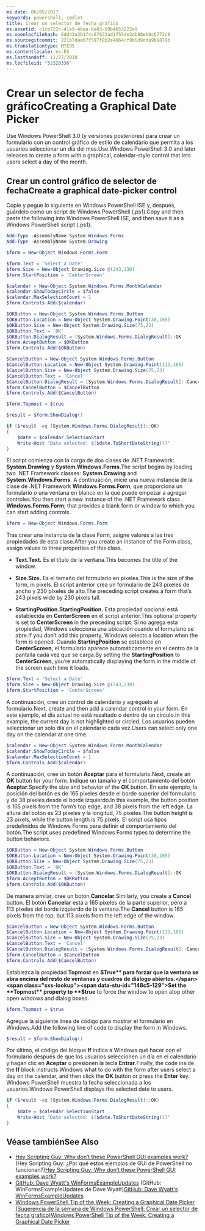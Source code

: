 ```yaml
---
ms.date: 06/05/2017
keywords: powershell, cmdlet
title: Crear un selector de fecha gráfico
ms.assetid: c1cb722c-41e9-4baa-be83-59b4653222e9
ms.openlocfilehash: 6dd43a3b1f4c67633ad1755de3db88eb8c6772c8
ms.sourcegitcommit: 221b7daab7f597f8b2e4864cf9b5d9dda9b9879b
ms.translationtype: MTE95
ms.contentlocale: es-ES
ms.lasthandoff: 11/27/2018
ms.locfileid: "52320336"
---
```

# <a name="creating-a-graphical-date-picker"></a><span data-ttu-id="148c5-103">Crear un selector de fecha gráfico</span><span class="sxs-lookup"><span data-stu-id="148c5-103">Creating a Graphical Date Picker</span></span>

<span data-ttu-id="148c5-104">Use Windows PowerShell 3.0 (y versiones posteriores) para crear un formulario con un control gráfico de estilo de calendario que permita a los usuarios seleccionar un día del mes.</span><span class="sxs-lookup"><span data-stu-id="148c5-104">Use Windows PowerShell 3.0 and later releases to create a form with a graphical, calendar-style control that lets users select a day of the month.</span></span>

## <a name="create-a-graphical-date-picker-control"></a><span data-ttu-id="148c5-105">Crear un control gráfico de selector de fecha</span><span class="sxs-lookup"><span data-stu-id="148c5-105">Create a graphical date-picker control</span></span>

<span data-ttu-id="148c5-106">Copie y pegue lo siguiente en Windows PowerShell ISE y, después, guárdelo como un script de Windows PowerShell (.ps1).</span><span class="sxs-lookup"><span data-stu-id="148c5-106">Copy and then paste the following into Windows PowerShell ISE, and then save it as a Windows PowerShell script (.ps1).</span></span>

```powershell
Add-Type -AssemblyName System.Windows.Forms
Add-Type -AssemblyName System.Drawing

$form = New-Object Windows.Forms.Form

$form.Text = 'Select a Date'
$form.Size = New-Object Drawing.Size @(243,230)
$form.StartPosition = 'CenterScreen'

$calendar = New-Object System.Windows.Forms.MonthCalendar
$calendar.ShowTodayCircle = $false
$calendar.MaxSelectionCount = 1
$form.Controls.Add($calendar)

$OKButton = New-Object System.Windows.Forms.Button
$OKButton.Location = New-Object System.Drawing.Point(38,165)
$OKButton.Size = New-Object System.Drawing.Size(75,23)
$OKButton.Text = 'OK'
$OKButton.DialogResult = [System.Windows.Forms.DialogResult]::OK
$form.AcceptButton = $OKButton
$form.Controls.Add($OKButton)

$CancelButton = New-Object System.Windows.Forms.Button
$CancelButton.Location = New-Object System.Drawing.Point(113,165)
$CancelButton.Size = New-Object System.Drawing.Size(75,23)
$CancelButton.Text = 'Cancel'
$CancelButton.DialogResult = [System.Windows.Forms.DialogResult]::Cancel
$form.CancelButton = $CancelButton
$form.Controls.Add($CancelButton)

$form.Topmost = $true

$result = $form.ShowDialog()

if ($result -eq [System.Windows.Forms.DialogResult]::OK)
{
    $date = $calendar.SelectionStart
    Write-Host "Date selected: $($date.ToShortDateString())"
}
```

<span data-ttu-id="148c5-107">El script comienza con la carga de dos clases de .NET Framework: **System.Drawing** y **System.Windows.Forms**.</span><span class="sxs-lookup"><span data-stu-id="148c5-107">The script begins by loading two .NET Framework classes: **System.Drawing** and **System.Windows.Forms**.</span></span> <span data-ttu-id="148c5-108">A continuación, inicie una nueva instancia de la clase de .NET Framework **Windows.Forms.Form**, que proporciona un formulario o una ventana en blanco en la que puede empezar a agregar controles.</span><span class="sxs-lookup"><span data-stu-id="148c5-108">You then start a new instance of the .NET Framework class **Windows.Forms.Form**; that provides a blank form or window to which you can start adding controls.</span></span>

```powershell
$form = New-Object Windows.Forms.Form
```

<span data-ttu-id="148c5-109">Tras crear una instancia de la clase Form, asigne valores a las tres propiedades de esta clase.</span><span class="sxs-lookup"><span data-stu-id="148c5-109">After you create an instance of the Form class, assign values to three properties of this class.</span></span>

- <span data-ttu-id="148c5-110">**Text.**</span><span class="sxs-lookup"><span data-stu-id="148c5-110">**Text.**</span></span> <span data-ttu-id="148c5-111">Es el título de la ventana.</span><span class="sxs-lookup"><span data-stu-id="148c5-111">This becomes the title of the window.</span></span>

- <span data-ttu-id="148c5-112">**Size.**</span><span class="sxs-lookup"><span data-stu-id="148c5-112">**Size.**</span></span> <span data-ttu-id="148c5-113">Es el tamaño del formulario en píxeles.</span><span class="sxs-lookup"><span data-stu-id="148c5-113">This is the size of the form, in pixels.</span></span> <span data-ttu-id="148c5-114">El script anterior crea un formulario de 243 píxeles de ancho y 230 píxeles de alto.</span><span class="sxs-lookup"><span data-stu-id="148c5-114">The preceding script creates a form that’s 243 pixels wide by 230 pixels tall.</span></span>

- <span data-ttu-id="148c5-115">**StartingPosition.**</span><span class="sxs-lookup"><span data-stu-id="148c5-115">**StartingPosition.**</span></span> <span data-ttu-id="148c5-116">Esta propiedad opcional está establecida en **CenterScreen** en el script anterior.</span><span class="sxs-lookup"><span data-stu-id="148c5-116">This optional property is set to **CenterScreen** in the preceding script.</span></span> <span data-ttu-id="148c5-117">Si no agrega esta propiedad, Windows selecciona una ubicación cuando el formulario se abre.</span><span class="sxs-lookup"><span data-stu-id="148c5-117">If you don’t add this property, Windows selects a location when the form is opened.</span></span> <span data-ttu-id="148c5-118">Cuando **StartingPosition** se establece en **CenterScreen**, el formulario aparece automáticamente en el centro de la pantalla cada vez que se carga.</span><span class="sxs-lookup"><span data-stu-id="148c5-118">By setting the **StartingPosition** to **CenterScreen**, you’re automatically displaying the form in the middle of the screen each time it loads.</span></span>

```powershell
$form.Text = 'Select a Date'
$form.Size = New-Object Drawing.Size @(243,230)
$form.StartPosition = 'CenterScreen'
```

<span data-ttu-id="148c5-119">A continuación, cree un control de calendario y agréguelo al formulario.</span><span class="sxs-lookup"><span data-stu-id="148c5-119">Next, create and then add a calendar control in your form.</span></span> <span data-ttu-id="148c5-120">En este ejemplo, el día actual no está resaltado o dentro de un círculo.</span><span class="sxs-lookup"><span data-stu-id="148c5-120">In this example, the current day is not highlighted or circled.</span></span> <span data-ttu-id="148c5-121">Los usuarios pueden seleccionar un solo día en el calendario cada vez.</span><span class="sxs-lookup"><span data-stu-id="148c5-121">Users can select only one day on the calendar at one time.</span></span>

```powershell
$calendar = New-Object System.Windows.Forms.MonthCalendar
$calendar.ShowTodayCircle = $false
$calendar.MaxSelectionCount = 1
$form.Controls.Add($calendar)
```

<span data-ttu-id="148c5-122">A continuación, cree un botón **Aceptar** para el formulario.</span><span class="sxs-lookup"><span data-stu-id="148c5-122">Next, create an **OK** button for your form.</span></span> <span data-ttu-id="148c5-123">Indique un tamaño y el comportamiento del botón **Aceptar**.</span><span class="sxs-lookup"><span data-stu-id="148c5-123">Specify the size and behavior of the **OK** button.</span></span> <span data-ttu-id="148c5-124">En este ejemplo, la posición del botón es de 165 píxeles desde el borde superior del formulario y de 38 píxeles desde el borde izquierdo.</span><span class="sxs-lookup"><span data-stu-id="148c5-124">In this example, the button position is 165 pixels from the form’s top edge, and 38 pixels from the left edge.</span></span> <span data-ttu-id="148c5-125">La altura del botón es 23 píxeles y la longitud, 75 píxeles.</span><span class="sxs-lookup"><span data-stu-id="148c5-125">The button height is 23 pixels, while the button length is 75 pixels.</span></span> <span data-ttu-id="148c5-126">El script usa tipos predefinidos de Windows Forms para definir el comportamiento del botón.</span><span class="sxs-lookup"><span data-stu-id="148c5-126">The script uses predefined Windows Forms types to determine the button behaviors.</span></span>

```powershell
$OKButton = New-Object System.Windows.Forms.Button
$OKButton.Location = New-Object System.Drawing.Point(38,165)
$OKButton.Size = New-Object System.Drawing.Size(75,23)
$OKButton.Text = 'OK'
$OKButton.DialogResult = [System.Windows.Forms.DialogResult]::OK
$form.AcceptButton = $OKButton
$form.Controls.Add($OKButton)
```

<span data-ttu-id="148c5-127">De manera similar, cree un botón **Cancelar**.</span><span class="sxs-lookup"><span data-stu-id="148c5-127">Similarly, you create a **Cancel** button.</span></span> <span data-ttu-id="148c5-128">El botón **Cancelar** está a 165 píxeles de la parte superior, pero a 113 píxeles del borde izquierdo de la ventana.</span><span class="sxs-lookup"><span data-stu-id="148c5-128">The **Cancel** button is 165 pixels from the top, but 113 pixels from the left edge of the window.</span></span>

```powershell
$CancelButton = New-Object System.Windows.Forms.Button
$CancelButton.Location = New-Object System.Drawing.Point(113,165)
$CancelButton.Size = New-Object System.Drawing.Size(75,23)
$CancelButton.Text = 'Cancel'
$CancelButton.DialogResult = [System.Windows.Forms.DialogResult]::Cancel
$form.CancelButton = $CancelButton
$form.Controls.Add($CancelButton)
```

<span data-ttu-id="148c5-129">Establezca la propiedad **Topmost** en **$True** para forzar que la ventana se abra encima del resto de ventanas y cuadros de diálogo abiertos.</span><span class="sxs-lookup"><span data-stu-id="148c5-129">Set the **Topmost** property to **$true** to force the window to open atop other open windows and dialog boxes.</span></span>

```powershell
$form.Topmost = $true
```

<span data-ttu-id="148c5-130">Agregue la siguiente línea de código para mostrar el formulario en Windows.</span><span class="sxs-lookup"><span data-stu-id="148c5-130">Add the following line of code to display the form in Windows.</span></span>

```powershell
$result = $form.ShowDialog()
```

<span data-ttu-id="148c5-131">Por último, el código del bloque **If** indica a Windows qué hacer con el formulario después de que los usuarios seleccionen un día en el calendario y hagan clic en **Aceptar** o presionen la tecla **Entrar**.</span><span class="sxs-lookup"><span data-stu-id="148c5-131">Finally, the code inside the **If** block instructs Windows what to do with the form after users select a day on the calendar, and then click the **OK** button or press the **Enter** key.</span></span> <span data-ttu-id="148c5-132">Windows PowerShell muestra la fecha seleccionada a los usuarios.</span><span class="sxs-lookup"><span data-stu-id="148c5-132">Windows PowerShell displays the selected date to users.</span></span>

```powershell
if ($result -eq [System.Windows.Forms.DialogResult]::OK)
{
    $date = $calendar.SelectionStart
    Write-Host "Date selected: $($date.ToShortDateString())"
}
```

## <a name="see-also"></a><span data-ttu-id="148c5-133">Véase también</span><span class="sxs-lookup"><span data-stu-id="148c5-133">See Also</span></span>

- <span data-ttu-id="148c5-134">[Hey Scripting Guy: Why don’t these PowerShell GUI examples work?](https://go.microsoft.com/fwlink/?LinkId=506644) (Hey Scripting Guy: ¿Por qué estos ejemplos de GUI de PowerShell no funcionan?)</span><span class="sxs-lookup"><span data-stu-id="148c5-134">[Hey Scripting Guy:  Why don’t these PowerShell GUI examples work?](https://go.microsoft.com/fwlink/?LinkId=506644)</span></span>
- <span data-ttu-id="148c5-135">[GitHub: Dave Wyatt's WinFormsExampleUpdates](https://github.com/dlwyatt/WinFormsExampleUpdates) (GitHub: WinFormsExampleUpdates de Dave Wyatt)</span><span class="sxs-lookup"><span data-stu-id="148c5-135">[GitHub: Dave Wyatt's WinFormsExampleUpdates](https://github.com/dlwyatt/WinFormsExampleUpdates)</span></span>
- [<span data-ttu-id="148c5-136">Windows PowerShell Tip of the Week: Creating a Graphical Date Picker (Sugerencia de la semana de Windows PowerShell: Crear un selector de fecha gráfico)</span><span class="sxs-lookup"><span data-stu-id="148c5-136">Windows PowerShell Tip of the Week:  Creating a Graphical Date Picker</span></span>](https://technet.microsoft.com/library/ff730942.aspx)